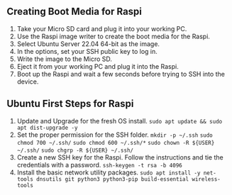 
## Creating Boot Media for Raspi

1.  Take your Micro SD card and plug it into your working PC.
2.  Use the Raspi image writer to create the boot media for the Raspi.
3.  Select Ubuntu Server 22.04 64-bit as the image.
4.  In the options, set your SSH public key to log in.
5.  Write the image to the Micro SD.
6.  Eject it from your working PC and plug it into the Raspi.
7.  Boot up the Raspi and wait a few seconds before trying to SSH into the device.

## Ubuntu First Steps for Raspi

1.  Update and Upgrade for the fresh OS install.
    `sudo apt update && sudo apt dist-upgrade -y`
2.  Set the proper permission for the SSH folder.
    `mkdir -p ~/.ssh`
    `sudo chmod 700 ~/.ssh/`
    `sudo chmod 600 ~/.ssh/*`
    `sudo chown -R ${USER} ~/.ssh/`
    `sudo chgrp -R ${USER} ~/.ssh/`
3.  Create a new SSH key for the Raspi. Follow the instructions and tie the credentials with a password.
    `ssh-keygen -t rsa -b 4096`
4.  Install the basic network utility packages.
    `sudo apt install -y net-tools dnsutils git python3 python3-pip build-essential wireless-tools`